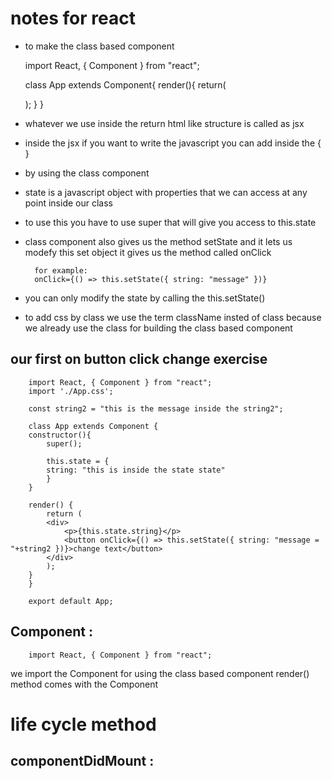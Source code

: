 # notes for react

* to make the class based component 

    import React, { Component } from "react";

    class App extends Component{
        render(){
            return(
                <div>
                </div>
            );
        }
    }

* whatever we use inside the return html like structure is called as jsx

* inside the jsx if you want to write the javascript you can add inside the { }

* by using the class component
* state is a javascript object with properties that we can access at any point inside our class
* to use this you have to use super that will give you access to this.state
* class component also gives us the method setState and it lets us modefy this set object it gives us the method called onClick

        for example:
        onClick={() => this.setState({ string: "message" })}

* you can only modify the state by calling the this.setState()

* to add css by class we use the term className insted of class because we already use the class for building the class based component


## our first on button click change exercise

        import React, { Component } from "react";
        import './App.css';

        const string2 = "this is the message inside the string2";

        class App extends Component {
        constructor(){
            super();

            this.state = {
            string: "this is inside the state state"
            }
        }

        render() {
            return (
            <div>
                <p>{this.state.string}</p>
                <button onClick={() => this.setState({ string: "message = "+string2 })}>change text</button>
            </div>
            );
        }
        }

        export default App;


## Component :

        import React, { Component } from "react";

we import the Component for using the class based component
render() method comes with the Component


# life cycle method

## componentDidMount :



